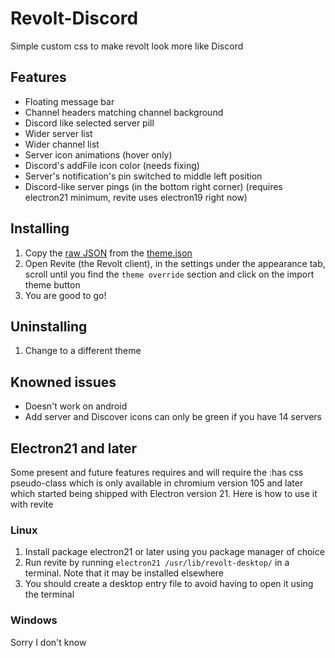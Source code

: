 # Revolt-Discord
Simple custom css to make revolt look more like Discord

## Features
 - Floating message bar
 - Channel headers matching channel background
 - Discord like selected server pill
 - Wider server list
 - Wider channel list
 - Server icon animations (hover only)
 - Discord's addFile icon color (needs fixing)
 - Server's notification's pin switched to middle left position
 - Discord-like server pings (in the bottom right corner) (requires electron21 minimum, revite uses electron19 right now)

## Installing
1. Copy the [raw JSON](https://raw.githubusercontent.com/0x454d505459/Revolt-Discord/main/theme.json) from the [theme.json](https://github.com/0x454d505459/Revolt-Discord/blob/main/theme.json)
2. Open Revite (the Revolt client), in the settings under the appearance tab, scroll until you find the `theme override` section and click on the import theme button
3. You are good to go!

## Uninstalling
1. Change to a different theme

## Knowned issues
- Doesn't work on android
- Add server and Discover icons can only be green if you have 14 servers

## Electron21 and later
Some present and future features requires and will require the :has css pseudo-class which is only available in chromium version 105 and later which started being shipped with Electron version 21. Here is how to use it with revite
### Linux
1. Install package electron21 or later using you package manager of choice
2. Run revite by running `electron21 /usr/lib/revolt-desktop/` in a terminal. Note that it may be installed elsewhere
3. You should create a desktop entry file to avoid having to open it using the terminal

### Windows
Sorry I don't know
